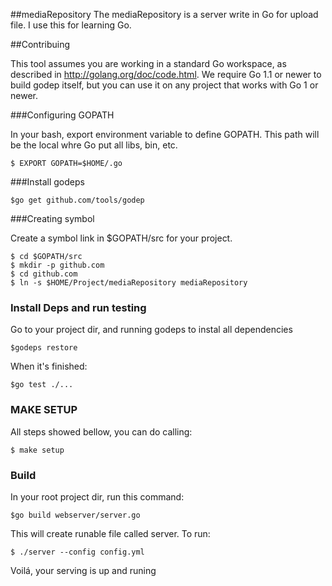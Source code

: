 ##mediaRepository
The mediaRepository is a server write in Go for upload file. I use this for learning Go.

##Contribuing

This tool assumes you are working in a standard Go workspace,
as described in http://golang.org/doc/code.html. We require Go 1.1
or newer to build godep itself, but you can use it on any project
that works with Go 1 or newer.

###Configuring GOPATH

In your bash, export environment variable to define GOPATH. This path will be the local whre Go put all libs, bin, etc. 

    $ EXPORT GOPATH=$HOME/.go

###Install godeps

    $go get github.com/tools/godep

###Creating symbol

Create a symbol link in $GOPATH/src for your project.

    $ cd $GOPATH/src
    $ mkdir -p github.com
    $ cd github.com
    $ ln -s $HOME/Project/mediaRepository mediaRepository  

### Install Deps and run testing

Go to your project dir, and running godeps to instal all dependencies

    $godeps restore

When it's finished:

    $go test ./...

### MAKE SETUP

All steps showed bellow, you can do calling:

    $ make setup

### Build

In your root project dir, run this command:

    $go build webserver/server.go

This will create runable file called server. To run:

    $ ./server --config config.yml

Voilá, your serving is up and runing
